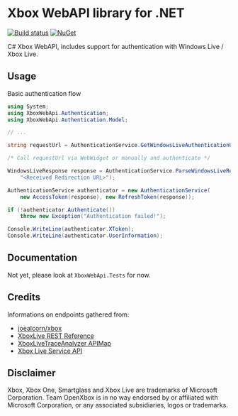 # Xbox WebAPI library for .NET

[![Build status](https://ci.appveyor.com/api/projects/status/8nhploewqrf5atdl/branch/master?svg=true)](https://ci.appveyor.com/project/tuxuser/xbox-webapi-csharp/branch/master)
[![NuGet](https://img.shields.io/nuget/v/OpenXbox.XboxWebApi.svg)](https://www.nuget.org/packages/OpenXbox.XboxWebApi)

C# Xbox WebAPI, includes support for authentication with Windows Live / Xbox Live.

## Usage

Basic authentication flow

```cs
using System;
using XboxWebApi.Authentication;
using XboxWebApi.Authentication.Model;

// ...

string requestUrl = AuthenticationService.GetWindowsLiveAuthenticationUrl();

/* Call requestUrl via WebWidget or manually and authenticate */

WindowsLiveResponse response = AuthenticationService.ParseWindowsLiveResponse(
    "<Received Redirection URL>");

AuthenticationService authenticator = new AuthenticationService(
    new AccessToken(response), new RefreshToken(response));

if (!authenticator.Authenticate())
    throw new Exception("Authentication failed!");

Console.WriteLine(authenticator.XToken);
Console.WriteLine(authenticator.UserInformation);
```

## Documentation

Not yet, please look at `XboxWebApi.Tests` for now.

## Credits

Informations on endpoints gathered from:

* [joealcorn/xbox](https://github.com/joealcorn/xbox)
* [XboxLive REST Reference](https://docs.microsoft.com/en-us/windows/uwp/xbox-live/xbox-live-rest/atoc-xboxlivews-reference)
* [XboxLiveTraceAnalyzer APIMap](https://github.com/Microsoft/xbox-live-trace-analyzer/blob/master/Source/XboxLiveTraceAnalyzer.APIMap.csv)
* [Xbox Live Service API](https://github.com/Microsoft/xbox-live-api)

## Disclaimer

Xbox, Xbox One, Smartglass and Xbox Live are trademarks of Microsoft Corporation.
Team OpenXbox is in no way endorsed by or affiliated with Microsoft Corporation, or
any associated subsidiaries, logos or trademarks.
